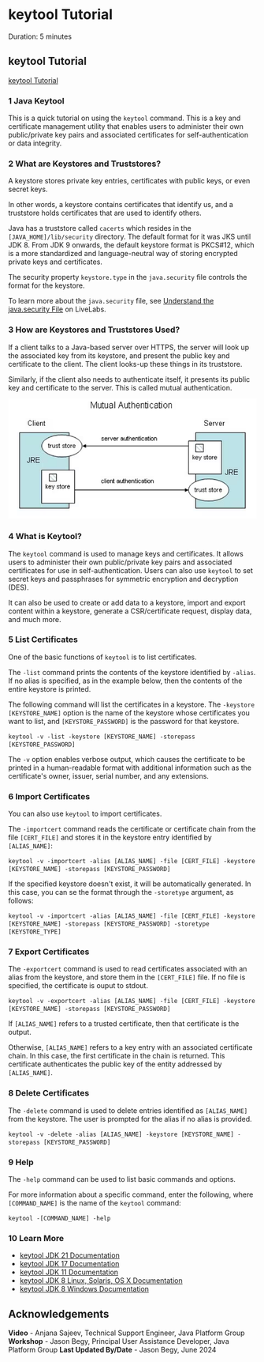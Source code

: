 # keytool Tutorial
Duration: 5 minutes


## keytool Tutorial

[keytool Tutorial](videohub:1_5dpusf5t)

### 1 Java Keytool
This is a quick tutorial on using the `keytool` command. This is a key and certificate management utility that enables users to administer their own public/private key pairs and associated certificates for self-authentication or data integrity.

### 2 What are Keystores and Truststores?
A keystore stores private key entries, certificates with public keys, or even secret keys.

In other words, a keystore contains certificates that identify us, and a truststore holds certificates that are used to identify others.

Java has a truststore called `cacerts` which resides in the `[JAVA_HOME]/lib/security` directory. The default format for it was JKS until JDK 8. From JDK 9 onwards, the default keystore format is PKCS#12, which is a more standardized and language-neutral way of storing encrypted private keys and certificates.

The security property `keystore.type` in the `java.security` file controls the format for the keystore.

To learn more about the `java.security` file, see [Understand the java.security File](https://apexapps.oracle.com/pls/apex/r/dbpm/livelabs/run-workshop?p210_wid=3905) on LiveLabs.

### 3 How are Keystores and Truststores Used?
If a client talks to a Java-based server over HTTPS, the server will look up the associated key from its keystore, and present the public key and certificate to the client. The client looks-up these things in its truststore.

Similarly, if the client also needs to authenticate itself, it presents its public key and certificate to the server. This is called mutual authentication.

![Mutual Authentication](./images/authentication.png)

### 4 What is Keytool?
The `keytool` command is used to manage keys and certificates. It allows users to administer their own public/private key pairs and associated certificates for use in self-authentication. Users can also use `keytool` to set secret keys and passphrases for symmetric encryption and decryption (DES).

It can also be used to create or add data to a keystore, import and export content within a keystore, generate a CSR/certificate request, display data, and much more.

### 5 List Certificates
One of the basic functions of `keytool` is to list certificates.

The `-list` command prints the contents of the keystore identified by `-alias`. If no alias is specified, as in the example below, then the contents of the entire keystore is printed.

The following command will list the certificates in a keystore. The `-keystore [KEYSTORE_NAME]` option is the name of the keystore whose certificates you want to list, and `[KEYSTORE_PASSWORD]` is the password for that keystore.
```
keytool -v -list -keystore [KEYSTORE_NAME] -storepass [KEYSTORE_PASSWORD]
```
The `-v` option enables verbose output, which causes the certificate to be printed in a human-readable format with additional information such as the certificate's owner, issuer, serial number, and any extensions.

### 6 Import Certificates
You can also use `keytool` to import certificates.

The `-importcert` command reads the certificate or certificate chain from the file `[CERT_FILE]` and stores it in the keystore entry identified by `[ALIAS_NAME]`:
```
keytool -v -importcert -alias [ALIAS_NAME] -file [CERT_FILE] -keystore [KEYSTORE_NAME] -storepass [KEYSTORE_PASSWORD]
```
If the specified keystore doesn't exist, it will be automatically generated. In this case, you can se the format through the `-storetype` argument, as follows:
```
keytool -v -importcert -alias [ALIAS_NAME] -file [CERT_FILE] -keystore [KEYSTORE_NAME] -storepass [KEYSTORE_PASSWORD] -storetype [KEYSTORE_TYPE]
```

### 7 Export Certificates
The `-exportcert` command is used to read certificates associated with an alias from the keystore, and store them in the `[CERT_FILE]` file. If no file is specified, the certificate is ouput to stdout.
```
keytool -v -exportcert -alias [ALIAS_NAME] -file [CERT_FILE] -keystore [KEYSTORE_NAME] -storepass [KEYSTORE_PASSWORD]
```
If `[ALIAS_NAME]` refers to a trusted certificate, then that certificate is the output.

Otherwise, `[ALIAS_NAME]` refers to a key entry with an associated certificate chain. In this case, the first certificate in the chain is returned. This certificate authenticates the public key of the entity addressed by `[ALIAS_NAME]`.

### 8 Delete Certificates
The `-delete` command is used to delete entries identified as `[ALIAS_NAME]` from the keystore. The user is prompted for the alias if no alias is provided.
```
keytool -v -delete -alias [ALIAS_NAME] -keystore [KEYSTORE_NAME] -storepass [KEYSTORE_PASSWORD]
```


### 9 Help
The `-help` command can be used to list basic commands and options.

For more information about a specific command, enter the following, where `[COMMAND_NAME]` is the name of the `keytool` command:
```
keytool -[COMMAND_NAME] -help
```

### 10 Learn More
- [keytool JDK 21 Documentation](https://docs.oracle.com/en/java/javase/21/docs/specs/man/keytool.html)
- [keytool JDK 17 Documentation](https://docs.oracle.com/en/java/javase/17/docs/specs/man/keytool.html)
- [keytool JDK 11 Documentation](https://docs.oracle.com/en/java/javase/11/tools/keytool.html)
- [keytool JDK 8 Linux, Solaris, OS X Documentation](https://docs.oracle.com/javase/8/docs/technotes/tools/windows/keytool.html)
- [keytool JDK 8 Windows Documentation](https://docs.oracle.com/javase/8/docs/technotes/tools/windows/keytool.html)


## Acknowledgements
**Video** - Anjana Sajeev, Technical Support Engineer, Java Platform Group
**Workshop** -  Jason Begy, Principal User Assistance Developer, Java Platform Group
**Last Updated By/Date** - Jason Begy,  June 2024



